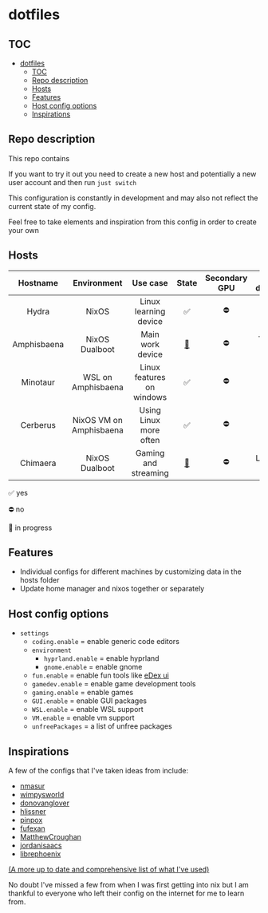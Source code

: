 

# dotfiles

## TOC
- [dotfiles](#dotfiles)
	- [TOC](#toc)
	- [Repo description](#repo-description)
	- [Hosts](#hosts)
	- [Features](#features)
	- [Host config options](#host-config-options)
	- [Inspirations](#inspirations)

## Repo description

This repo contains 

If you want to try it out you need to create a new host and potentially a new user account and then run `just switch`

This configuration is constantly in development and may also not reflect the current state of my config.

Feel free to take elements and inspiration from this config in order to create your own 

## Hosts

|  Hostname   |       Environment       |         Use case          |         State         | Secondary GPU | Device description  |
| :---------: | :---------------------: | :-----------------------: | :-------------------: | :-----------: | :-----------------: |
|    Hydra    |          NixOS          |   Linux learning device   |           ✅           |       ⛔       |  Old silver laptop  |
| Amphisbaena |     NixOS Dualboot      |     Main work device      | [🚧](## "in progress") |       ⛔       |  Thin black laptop  |
|  Minotaur   |   WSL on Amphisbaena    | Linux features on windows |           ✅           |       ⛔       |          ^          |
|  Cerberus   | NixOS VM on Amphisbaena |  Using Linux more often   |           ✅           |       ⛔       |          ^          |
|  Chimaera   |     NixOS Dualboot      |   Gaming and streaming    | [🚧](## "in progress") |       ⛔       | Large white desktop |

✅ yes

⛔ no

🚧 in progress

## Features

- Individual configs for different machines by customizing data in the hosts folder
- Update home manager and nixos together or separately

## Host config options

- `settings`
  - `coding.enable` = enable generic code editors
  - `environment`
	- `hyprland.enable` = enable hyprland
	- `gnome.enable` = enable gnome
  - `fun.enable` = enable fun tools like [eDex ui](https://github.com/GitSquared/edex-ui/tree/v2.2.8)
  - `gamedev.enable` = enable game development tools
  - `gaming.enable` = enable games
  - `GUI.enable` = enable GUI packages
  - `WSL.enable` = enable WSL support
  - `VM.enable` = enable vm support
  - `unfreePackages` = a list of unfree packages



## Inspirations

A few of the configs that I've taken ideas from include:
- [nmasur](https://github.com/nmasur/dotfiles)
- [wimpysworld](https://github.com/wimpysworld/nix-config)
- [donovanglover](https://github.com/donovanglover/nix-config)
- [hlissner](https://github.com/hlissner/dotfiles)
- [pinpox](https://github.com/pinpox/nixos)
- [fufexan](https://github.com/fufexan/dotfiles)
- [MatthewCroughan](https://github.com/MatthewCroughan/nixcfg)
- [jordanisaacs](https://github.com/jordanisaacs/dotfiles)
- [librephoenix](https://librephoenix.com/tags/nixos.html)

[(A more up to date and comprehensive list of what I've used)](https://github.com/stars/S1rDev10us/lists/nixos)

No doubt I've missed a few from when I was first getting into nix but I am thankful to everyone who left their config on the internet for me to learn from.


<!-- -- >
Reference for self:
- [Interesting mixin style config](https://github.com/MatthewCroughan/nixcfg)
- [Separation of home manager and NixOS config](https://github.com/wimpysworld/nix-config)
- [Method of loading all files easily](https://github.com/donovanglover/nix-config/blob/master/flake.nix)
- [helpful guide for separating home manager and NixOS](https://jdisaacs.com/blog/nixos-config/)
<!-- -->